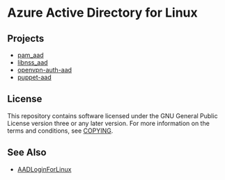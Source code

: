 # Azure Active Directory for Linux

## Projects

<ul>
  <li><a href="https://github.com/CyberNinjas/pam_aad">pam_aad</a></li>
  <li><a href="https://github.com/CyberNinjas/libnss_aad">libnss_aad</a></li>
  <li><a href="https://github.com/CyberNinjas/openvpn-auth-aad">openvpn-auth-aad</a></li>
  <li><a href="https://github.com/CyberNinjas/puppet-aad">puppet-aad</a></li>
</ul>

## License

This repository contains software licensed under the GNU General Public License version three or any later version.
For more information on the terms and conditions, see [COPYING](https://raw.githubusercontent.com/CyberNinjas/aad-for-linux/master/COPYING).

## See Also

- [AADLoginForLinux](https://docs.microsoft.com/en-us/azure/virtual-machines/linux/login-using-aad)
